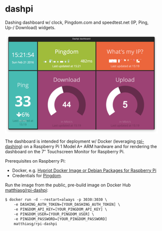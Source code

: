 # dashpi

Dashing dashboard w/ clock, Pingdom.com and speedtest.net (IP, Ping, Up-/ Download) widgets.

![](dashpi_screen_shot.png)

The dashboard is intended for deployment w/ Docker (leveraging [rpi-dashing](https://github.com/openwebcraft/rpi-dashing)) on a Raspberry Pi 1 Model A+ ARM hardware and for rendering the dashboard on the 7″ Touchscreen Monitor for Raspberry Pi.

Prerequisites on Raspberry Pi:

- Docker, e.g. [Hypriot Docker Image or Debian Packages for Raspberry Pi](http://blog.hypriot.com/downloads/)
- Credentials for [Pingdom](https://www.pingdom.com/). 

Run the image from the public, pre-build image on Docker Hub [matthiasg/rpi-dashpi](https://hub.docker.com/r/matthiasg/rpi-dashpi/):

```
$ docker run -d --restart=always -p 3030:3030 \
	-e DASHING_AUTH_TOKEN=[YOUR_DASHING_AUTH_TOKEN] \
	-e PINGDOM_API_KEY=[YOUR_PINGDOM_API_KEY] \
	-e PINGDOM_USER=[YOUR_PINGDOM_USER] \
	-e PINGDOM_PASSWORD=[YOUR_PINGDOM_PASSWORD]
    matthiasg/rpi-dashpi
```
